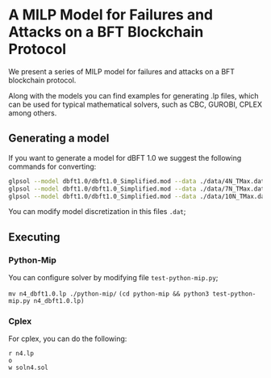 # A MILP Model for Failures and Attacks on a BFT Blockchain Protocol


We present a series of MILP model for failures and attacks on a BFT blockchain protocol.

Along with the models you can find examples for generating .lp files, which can be used for typical mathematical solvers, such as CBC, GUROBI, CPLEX among others.

## Generating a model 

If you want to generate a model for dBFT 1.0 we suggest the following commands for converting:

```bash
glpsol --model dbft1.0/dbft1.0_Simplified.mod --data ./data/4N_TMax.dat --wcpxlp n4_dbft1.0.lp --check
glpsol --model dbft1.0/dbft1.0_Simplified.mod --data ./data/7N_TMax.dat --wcpxlp n7_dbft1.0.lp --check
glpsol --model dbft1.0/dbft1.0_Simplified.mod --data ./data/10N_TMax.dat --wcpxlp n10_dbft1.0.lp --check
```

You can modify model discretization in this files `.dat`;

## Executing 

### Python-Mip

You can configure solver by modifying file `test-python-mip.py`;

`mv n4_dbft1.0.lp ./python-mip/`
`(cd python-mip && python3 test-python-mip.py n4_dbft1.0.lp)`

### Cplex 
For cplex, you can do the following:

```cplex
r n4.lp
o
w soln4.sol
```